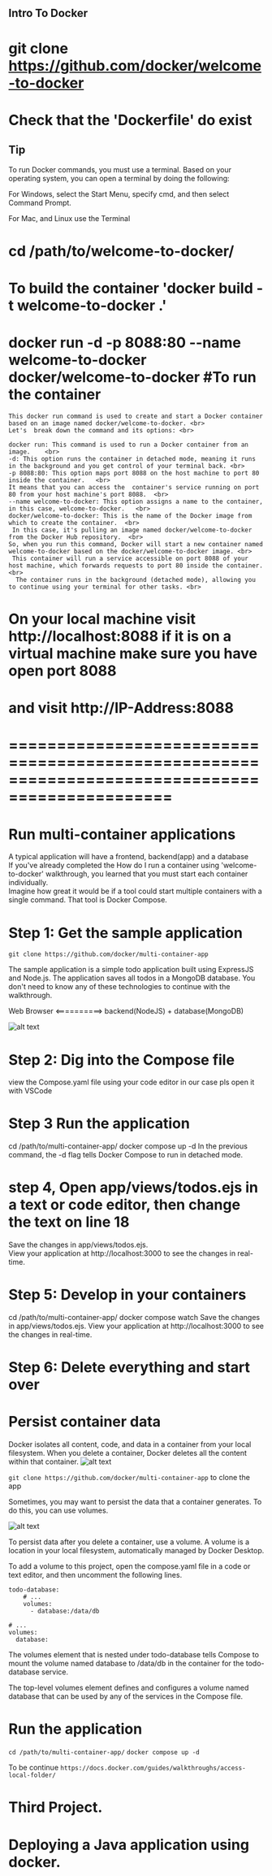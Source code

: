 
## Intro To Docker
# git clone https://github.com/docker/welcome-to-docker
# Check that the 'Dockerfile' do exist

## Tip

To run Docker commands, you must use a terminal. Based on your operating system, you can open a terminal by doing the following:

For Windows, select the Start Menu, specify cmd, and then select Command Prompt.

For Mac, and Linux use the Terminal 

# cd /path/to/welcome-to-docker/

# To build the container 'docker build -t welcome-to-docker .'

# docker run -d -p 8088:80 --name welcome-to-docker docker/welcome-to-docker   #To run the container


```
This docker run command is used to create and start a Docker container based on an image named docker/welcome-to-docker. <br>
Let's  break down the command and its options: <br>

docker run: This command is used to run a Docker container from an image.    <br>
-d: This option runs the container in detached mode, meaning it runs in the background and you get control of your terminal back. <br>
-p 8088:80: This option maps port 8088 on the host machine to port 80 inside the container.   <br>
It means that you can access the  container's service running on port 80 from your host machine's port 8088.  <br>
--name welcome-to-docker: This option assigns a name to the container, in this case, welcome-to-docker.   <br>
docker/welcome-to-docker: This is the name of the Docker image from which to create the container.  <br>
 In this case, it's pulling an image named docker/welcome-to-docker from the Docker Hub repository.  <br>
So, when you run this command, Docker will start a new container named welcome-to-docker based on the docker/welcome-to-docker image. <br>
 This container will run a service accessible on port 8088 of your host machine, which forwards requests to port 80 inside the container. <br>
  The container runs in the background (detached mode), allowing you to continue using your terminal for other tasks. <br>
```
# On your local machine visit  http://localhost:8088  if it is on a virtual machine make sure you have open port 8088 
# and visit  http://IP-Address:8088 <br>

#  ===============================================================================================

# Run multi-container applications

A typical application will have a frontend, backend(app) and a database  <br>
If you've already completed the How do I run a container using 'welcome-to-docker' walkthrough, you learned that you must start each container individually. <br>
 Imagine how great it would be if a tool could start multiple containers with a single command. That tool is Docker Compose.<br>
 # Step 1: Get the sample application
 `git clone https://github.com/docker/multi-container-app`  <br>

 The sample application is a simple todo application built using ExpressJS and Node.js. The application saves all todos in a MongoDB database. You don't need to know any of these technologies to continue with the walkthrough. <br>

 Web Browser <==========> backend(NodeJS) + database(MongoDB)

 ![alt text](image.png)

# Step 2: Dig into the Compose file
view the Compose.yaml file using your code editor in our case pls open it with VSCode

# Step 3 Run the application
cd /path/to/multi-container-app/
    docker compose up -d
    In the previous command, the -d flag tells Docker Compose to run in detached mode. <br>
  
# step 4, Open app/views/todos.ejs in a text or code editor, then change the text on line 18
Save the changes in app/views/todos.ejs. <br>
View your application at http://localhost:3000 to see the changes in real-time. <br>
# Step 5: Develop in your containers
cd /path/to/multi-container-app/
docker compose watch
Save the changes in app/views/todos.ejs.
View your application at http://localhost:3000 to see the changes in real-time.

# Step 6: Delete everything and start over

# Persist container data
Docker isolates all content, code, and data in a container from your local filesystem. When you delete a container, Docker deletes all the content within that container.
![alt text](image-1.png)

`git clone https://github.com/docker/multi-container-app` to clone the app

Sometimes, you may want to persist the data that a container generates. To do this, you can use volumes. <br>

![alt text](image-2.png)

To persist data after you delete a container, use a volume. A volume is a location in your local filesystem, automatically managed by Docker Desktop. <br>

To add a volume to this project, open the compose.yaml file in a code or text editor, and then uncomment the following lines.<br>
```
todo-database:
    # ...
    volumes:
      - database:/data/db

# ...
volumes:
  database:
```

The volumes element that is nested under todo-database tells Compose to mount the volume named database to /data/db in the container for the todo-database service.

The top-level volumes element defines and configures a volume named database that can be used by any of the services in the Compose file.

 # Run the application 
 `cd /path/to/multi-container-app/`
 `docker compose up -d`

To be continue `https://docs.docker.com/guides/walkthroughs/access-local-folder/`
# Third Project.
# Deploying a Java application using docker.

